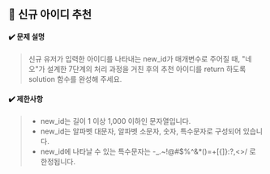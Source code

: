 ## :blue_book: 신규 아이디 추천

#### :heavy_check_mark: 문제 설명 
> 신규 유저가 입력한 아이디를 나타내는 new_id가 매개변수로 주어질 때, "네오"가 설계한 7단계의 처리 과정을 거친 후의 추천 아이디를 return 하도록 solution 함수를 완성해 주세요.

#### :heavy_check_mark: 제한사항
> * new_id는 길이 1 이상 1,000 이하인 문자열입니다.
> * new_id는 알파벳 대문자, 알파벳 소문자, 숫자, 특수문자로 구성되어 있습니다.
> * new_id에 나타날 수 있는 특수문자는 -_.~!@#$%^&*()=+[{]}:?,<>/ 로 한정됩니다.
